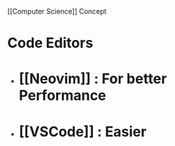 [[Computer Science]] Concept

# Code Editors

- # [[Neovim]] : For better Performance
- # [[VSCode]] : Easier